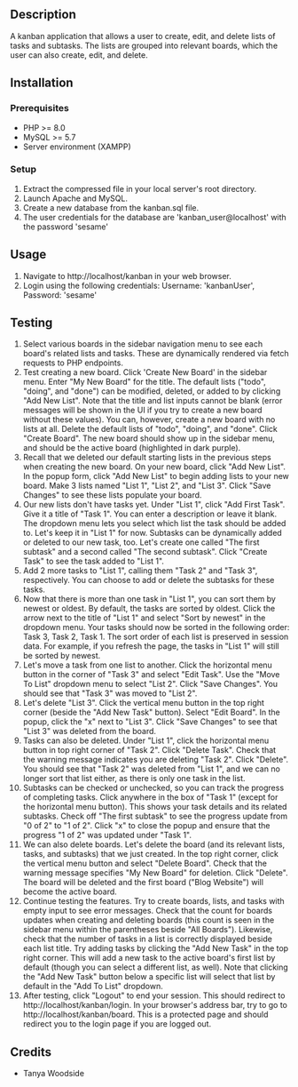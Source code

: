 ## Description

A kanban application that allows a user to create, edit, and delete lists of tasks and subtasks.
The lists are grouped into relevant boards, which the user can also create, edit, and delete.

## Installation

### Prerequisites

- PHP >= 8.0
- MySQL >= 5.7
- Server environment (XAMPP)

### Setup

1. Extract the compressed file in your local server's root directory.
2. Launch Apache and MySQL.
3. Create a new database from the kanban.sql file.
4. The user credentials for the database are 'kanban_user@localhost' with the password 'sesame'

## Usage

1. Navigate to http://localhost/kanban in your web browser.
2. Login using the following credentials: Username: 'kanbanUser', Password: 'sesame'

## Testing

1. Select various boards in the sidebar navigation menu to see each board's related lists and
   tasks. These are dynamically rendered via fetch requests to PHP endpoints.
2. Test creating a new board. Click 'Create New Board' in the sidebar menu. Enter "My New Board"
   for the title. The default lists ("todo", "doing", and "done") can be modified, deleted, or
   added to by clicking "Add New List". Note that the title and list inputs cannot be blank (error
   messages will be shown in the UI if you try to create a new board without these values). You
   can, however, create a new board with no lists at all. Delete the default lists of "todo",
   "doing", and "done". Click "Create Board". The new board should show up in the sidebar menu, and
   should be the active board (highlighted in dark purple).
3. Recall that we deleted our default starting lists in the previous steps when creating the new
   board. On your new board, click "Add New List". In the popup form, click "Add New List" to
   begin adding lists to your new board. Make 3 lists named "List 1", "List 2", and "List 3".
   Click "Save Changes" to see these lists populate your board.
4. Our new lists don't have tasks yet. Under "List 1", click "Add First Task". Give it a title
   of "Task 1". You can enter a description or leave it blank. The dropdown menu lets you select
   which list the task should be added to. Let's keep it in "List 1" for now. Subtasks can be
   dynamically added or deleted to our new task, too. Let's create one called "The first
   subtask" and a second called "The second subtask". Click "Create Task" to see the task added
   to "List 1".
5. Add 2 more tasks to "List 1", calling them "Task 2" and "Task 3", respectively. You can
   choose to add or delete the subtasks for these tasks.
6. Now that there is more than one task in "List 1", you can sort them by newest or oldest. By
   default, the tasks are sorted by oldest. Click the arrow next to the title of "List 1" and
   select "Sort by newest" in the dropdown menu. Your tasks should now be sorted in the
   following order: Task 3, Task 2, Task 1. The sort order of each list is preserved in session
   data. For example, if you refresh the page, the tasks in "List 1" will still be sorted by
   newest.
7. Let's move a task from one list to another. Click the horizontal menu button in the corner of
   "Task 3" and select "Edit Task". Use the "Move To List" dropdown menu to select "List 2".
   Click "Save Changes". You should see that "Task 3" was moved to "List 2".
8. Let's delete "List 3". Click the vertical menu button in the top right corner (beside the
   "Add New Task" button). Select "Edit Board". In the popup, click the "x" next to "List 3".
   Click "Save Changes" to see that "List 3" was deleted from the board.
9. Tasks can also be deleted. Under "List 1", click the horizontal menu button in top right
   corner of "Task 2". Click "Delete Task". Check that the warning message indicates you are
   deleting "Task 2". Click "Delete". You should see that "Task 2" was deleted from "List 1",
   and we can no longer sort that list either, as there is only one task in the list.
10. Subtasks can be checked or unchecked, so you can track the progress of completing tasks.
    Click anywhere in the box of "Task 1" (except for the horizontal menu button). This shows
    your task details and its related subtasks. Check off "The first subtask" to see the
    progress update from "0 of 2" to "1 of 2". Click "x" to close the popup and ensure that the
    progress "1 of 2" was updated under "Task 1".
11. We can also delete boards. Let's delete the board (and its relevant lists, tasks, and
    subtasks) that we just created. In the top right corner, click the vertical menu button and
    select "Delete Board". Check that the warning message specifies "My New Board" for deletion.
    Click "Delete". The board will be deleted and the first board ("Blog Website") will become
    the active board.
12. Continue testing the features. Try to create boards, lists, and tasks with empty input to
    see error messages. Check that the count for boards updates when creating and deleting
    boards (this count is seen in the sidebar menu within the parentheses beside "All Boards").
    Likewise, check that the number of tasks in a list is correctly displayed beside each list
    title. Try adding tasks by clicking the "Add New Task" in the top right corner. This will
    add a new task to the active board's first list by default (though you can select a
    different list, as well). Note that clicking the "Add New Task" button below a specific list
    will select that list by default in the "Add To List" dropdown.
13. After testing, click "Logout" to end your session. This should redirect to
    http://localhost/kanban/login. In your browser's address bar, try to go to
    http://localhost/kanban/board. This is a protected page and should redirect you to the login
    page if you are logged out.

## Credits

- Tanya Woodside
        